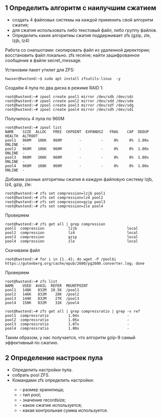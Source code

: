 ## 1 Определить алгоритм с наилучшим сжатием
<ul>
   <li>создать 4 файловых системы на каждой применить свой алгоритм сжатия;</li>
   <li>для сжатия использовать либо текстовый файл, либо группу файлов.</li>
   <li>Определить какие алгоритмы сжатия поддерживает zfs (gzip, zle, lzjb, lz4)</li>
</ul>


   
Работа со снапшотами:
скопировать файл из удаленной директории;
восстановить файл локально. zfs receive;
найти зашифрованное сообщение в файле secret_message.


Установим пакет утилит для ZFS:
```
hwuser@hwstend:~$ sudo apt install zfsutils-linux  -y
```
Создаём 4 пула по два диска в режиме RAID 1:
```
root@hwstend:~# zpool create pool1 mirror /dev/sdb /dev/sdc
root@hwstend:~# zpool create pool2 mirror /dev/sdd /dev/sde
root@hwstend:~# zpool create pool3 mirror /dev/sdf /dev/sdg
root@hwstend:~# zpool create pool4 mirror /dev/sdh /dev/sdi

```
Получилось 4 пула по 960М
```
root@hwstend:~# zpool list
NAME    SIZE  ALLOC   FREE  CKPOINT  EXPANDSZ   FRAG    CAP  DEDUP    HEALTH  ALTROOT
pool1   960M   106K   960M        -         -     0%     0%  1.00x    ONLINE  -
pool2   960M   106K   960M        -         -     0%     0%  1.00x    ONLINE  -
pool3   960M   106K   960M        -         -     0%     0%  1.00x    ONLINE  -
pool4   960M   108K   960M        -         -     0%     0%  1.00x    ONLINE  -

```
Добавим разные алгоритмы сжатия в каждую файловую систему lzjb, lz4, gzip, zle:
```
root@hwstend:~# zfs set compression=lzjb pool1
root@hwstend:~# zfs set compression=lz4 pool2
root@hwstend:~# zfs set compression=gzip pool3
root@hwstend:~# zfs set compression=zle pool4

```
Проверяем
```
root@hwstend:~# zfs get all | grep compression
pool1  compression           lzjb                       local
pool2  compression           lz4                        local
pool3  compression           gzip                       local
pool4  compression           zle                        local

```
Скачиваем файл
```
root@hwstend:~# for i in {1..4}; do wget -P /pool$i https://gutenberg.org/cache/epub/2600/pg2600.converter.log; done
```
Проверяем
```
root@hwstend:~# zfs list 
NAME    USED  AVAIL  REFER  MOUNTPOINT
pool1   148K   832M  28.5K  /pool1
pool2   146K   832M    28K  /pool2
pool3   144K   832M    27K  /pool3
pool4   150K   832M    31K  /pool4

root@hwstend:~# zfs get all | grep compressratio | grep -v ref
pool1  compressratio         1.04x                      -
pool2  compressratio         1.05x                      -
pool3  compressratio         1.07x                      -
pool4  compressratio         1.00x                      -

```
Таким образом, у нас получается, что алгоритм gzip-9 самый эффективный по сжатию. 
## 2 Определение настроек пула
<ul>
   <li>Определить настройки пула.</li>
   <li>собрать pool ZFS.</li>
   <li>Командами zfs определить настройки:</li>
   <ul>
      <li>- размер хранилища;</li>
      <li>- тип pool;</li>
      <li>- значение recordsize;</li>
      <li> - какое сжатие используется;</li>
      <li>- какая контрольная сумма используется.</li>
   </ul>
</ul>



    
    
   
    
